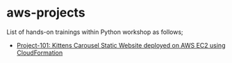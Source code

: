 # aws-projects

List of hands-on trainings within Python workshop as follows;

- [ Project-101: Kittens Carousel Static Website deployed on AWS EC2 using CloudFormation ](./kittens-carousel/README.md)
